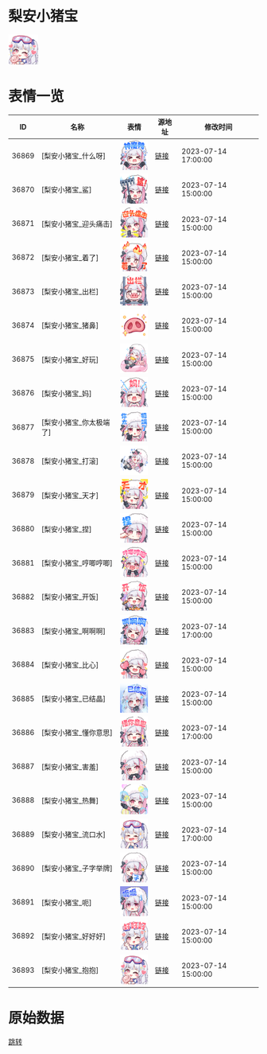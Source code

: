 # 梨安小猪宝

<img src="./cover.png" height="60" alt="cover" />

# 表情一览

|ID|名称|表情|源地址|修改时间|
|----|----|----|----|----|
|36869|[梨安小猪宝_什么呀]|<img src="./pic/036869_%5B梨安小猪宝_什么呀%5D.png" height="60" alt="什么呀"/>|[链接](https://i0.hdslb.com/bfs/garb/8b5ec68bb13b44509ea8c78d37d7335a382cd731.png)|2023-07-14 17:00:00|
|36870|[梨安小猪宝_鲨]|<img src="./pic/036870_%5B梨安小猪宝_鲨%5D.png" height="60" alt="鲨"/>|[链接](https://i0.hdslb.com/bfs/garb/881da87fff5740eae8199f1c10b4ff0c2acfd481.png)|2023-07-14 15:00:00|
|36871|[梨安小猪宝_迎头痛击]|<img src="./pic/036871_%5B梨安小猪宝_迎头痛击%5D.png" height="60" alt="迎头痛击"/>|[链接](https://i0.hdslb.com/bfs/garb/1a0175860ec3935483a968cc77500313bcca390d.png)|2023-07-14 15:00:00|
|36872|[梨安小猪宝_着了]|<img src="./pic/036872_%5B梨安小猪宝_着了%5D.png" height="60" alt="着了"/>|[链接](https://i0.hdslb.com/bfs/garb/e60a5bd6efcb3b120b72e923be3cb422794e0a70.png)|2023-07-14 15:00:00|
|36873|[梨安小猪宝_出栏]|<img src="./pic/036873_%5B梨安小猪宝_出栏%5D.png" height="60" alt="出栏"/>|[链接](https://i0.hdslb.com/bfs/garb/c1b49d4dadffe8179bda70704f1e7567c1f8ea75.png)|2023-07-14 15:00:00|
|36874|[梨安小猪宝_猪鼻]|<img src="./pic/036874_%5B梨安小猪宝_猪鼻%5D.png" height="60" alt="猪鼻"/>|[链接](https://i0.hdslb.com/bfs/garb/6cfe616fc6efe9136c470815428255eda827011c.png)|2023-07-14 15:00:00|
|36875|[梨安小猪宝_好玩]|<img src="./pic/036875_%5B梨安小猪宝_好玩%5D.png" height="60" alt="好玩"/>|[链接](https://i0.hdslb.com/bfs/garb/3329cebe51c37828c17e99c7b623c5f3f41a2f5b.png)|2023-07-14 15:00:00|
|36876|[梨安小猪宝_妈]|<img src="./pic/036876_%5B梨安小猪宝_妈%5D.png" height="60" alt="妈"/>|[链接](https://i0.hdslb.com/bfs/garb/d95a6052bb7a569eb0316fc8bd69ee98d0b3d817.png)|2023-07-14 15:00:00|
|36877|[梨安小猪宝_你太极端了]|<img src="./pic/036877_%5B梨安小猪宝_你太极端了%5D.png" height="60" alt="你太极端了"/>|[链接](https://i0.hdslb.com/bfs/garb/998ae0ea664fbc35054f185d0e9effce0ee6b8d9.png)|2023-07-14 15:00:00|
|36878|[梨安小猪宝_打滚]|<img src="./pic/036878_%5B梨安小猪宝_打滚%5D.png" height="60" alt="打滚"/>|[链接](https://i0.hdslb.com/bfs/garb/7b0c4e8276da4ffb7eba6143c43227a00cc27d82.png)|2023-07-14 15:00:00|
|36879|[梨安小猪宝_天才]|<img src="./pic/036879_%5B梨安小猪宝_天才%5D.png" height="60" alt="天才"/>|[链接](https://i0.hdslb.com/bfs/garb/366c8545db84a7736cd47a98d10162b7aeffaa31.png)|2023-07-14 15:00:00|
|36880|[梨安小猪宝_捏]|<img src="./pic/036880_%5B梨安小猪宝_捏%5D.png" height="60" alt="捏"/>|[链接](https://i0.hdslb.com/bfs/garb/1b4f59ee78411de73ad452650981f0d87a43314c.png)|2023-07-14 15:00:00|
|36881|[梨安小猪宝_哼唧哼唧]|<img src="./pic/036881_%5B梨安小猪宝_哼唧哼唧%5D.png" height="60" alt="哼唧哼唧"/>|[链接](https://i0.hdslb.com/bfs/garb/733d0b1f64b5fed5082edfc68fddaf2cee663338.png)|2023-07-14 15:00:00|
|36882|[梨安小猪宝_开饭]|<img src="./pic/036882_%5B梨安小猪宝_开饭%5D.png" height="60" alt="开饭"/>|[链接](https://i0.hdslb.com/bfs/garb/6cc3437b5eb3f596936e95903f857d885983cb59.png)|2023-07-14 15:00:00|
|36883|[梨安小猪宝_啊啊啊]|<img src="./pic/036883_%5B梨安小猪宝_啊啊啊%5D.png" height="60" alt="啊啊啊"/>|[链接](https://i0.hdslb.com/bfs/garb/403f86ee97c2144695b5f5efb13db5ddd5d84bbb.png)|2023-07-14 17:00:00|
|36884|[梨安小猪宝_比心]|<img src="./pic/036884_%5B梨安小猪宝_比心%5D.png" height="60" alt="比心"/>|[链接](https://i0.hdslb.com/bfs/garb/fdc3ac3cd32e1454fd905f0c91e9a39626467622.png)|2023-07-14 15:00:00|
|36885|[梨安小猪宝_已结晶]|<img src="./pic/036885_%5B梨安小猪宝_已结晶%5D.png" height="60" alt="已结晶"/>|[链接](https://i0.hdslb.com/bfs/garb/edf1565ec7c0a71df17d5127c4e15b3b1ab5ea09.png)|2023-07-14 15:00:00|
|36886|[梨安小猪宝_懂你意思]|<img src="./pic/036886_%5B梨安小猪宝_懂你意思%5D.png" height="60" alt="懂你意思"/>|[链接](https://i0.hdslb.com/bfs/garb/5467d3e060aad6c7db477a888805ed0bae73d424.png)|2023-07-14 17:00:00|
|36887|[梨安小猪宝_害羞]|<img src="./pic/036887_%5B梨安小猪宝_害羞%5D.png" height="60" alt="害羞"/>|[链接](https://i0.hdslb.com/bfs/garb/20fbd5e01a712139d43b52b4d6b28961f84cd123.png)|2023-07-14 15:00:00|
|36888|[梨安小猪宝_热舞]|<img src="./pic/036888_%5B梨安小猪宝_热舞%5D.png" height="60" alt="热舞"/>|[链接](https://i0.hdslb.com/bfs/garb/70b43e642c88a2d4aa70885e5b0c136124c4e445.png)|2023-07-14 15:00:00|
|36889|[梨安小猪宝_流口水]|<img src="./pic/036889_%5B梨安小猪宝_流口水%5D.png" height="60" alt="流口水"/>|[链接](https://i0.hdslb.com/bfs/garb/1716f8110aecba320c6520d3a41d8bc89c76ff99.png)|2023-07-14 17:00:00|
|36890|[梨安小猪宝_子字举牌]|<img src="./pic/036890_%5B梨安小猪宝_子字举牌%5D.png" height="60" alt="子字举牌"/>|[链接](https://i0.hdslb.com/bfs/garb/8969ce28e96ab57cfb3f1d8c124345e8c3427bcb.png)|2023-07-14 15:00:00|
|36891|[梨安小猪宝_呃]|<img src="./pic/036891_%5B梨安小猪宝_呃%5D.png" height="60" alt="呃"/>|[链接](https://i0.hdslb.com/bfs/garb/9cf52f6b20200ebf3a80f79e834973194b1022f1.png)|2023-07-14 15:00:00|
|36892|[梨安小猪宝_好好好]|<img src="./pic/036892_%5B梨安小猪宝_好好好%5D.png" height="60" alt="好好好"/>|[链接](https://i0.hdslb.com/bfs/garb/f1c8caa502d5dd622fcf9abe8c2376fe4e9a7e48.png)|2023-07-14 15:00:00|
|36893|[梨安小猪宝_抱抱]|<img src="./pic/036893_%5B梨安小猪宝_抱抱%5D.png" height="60" alt="抱抱"/>|[链接](https://i0.hdslb.com/bfs/garb/879903a769f6d2d9bd7eceb693eb34e7b2a7cbc7.png)|2023-07-14 15:00:00|

# 原始数据

[跳转](./raw.json)


